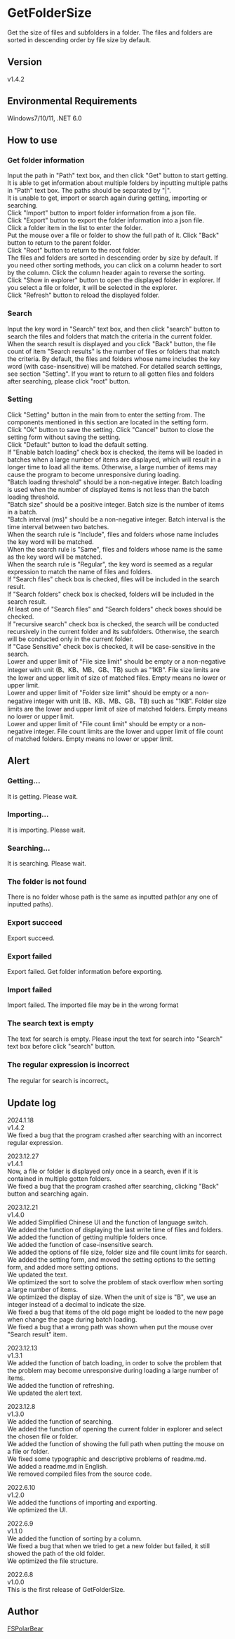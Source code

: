 # GetFolderSize
Get the size of files and subfolders in a folder. The files and folders are sorted in descending order by file size by default.

## Version
v1.4.2

## Environmental Requirements
Windows7/10/11, .NET 6.0

## How to use
### Get folder information
Input the path in "Path" text box, and then click "Get" button to start getting.<br>
It is able to get information about multiple folders by inputting multiple paths in "Path" text box. The paths should be separated by "|".<br>
It is unable to get, import or search again during getting, importing or searching.<br>
Click "Import" button to import folder information from a json file.<br>
Click "Export" button to export the folder information into a json file.<br>
Click a folder item in the list to enter the folder.<br>
Put the mouse over a file or folder to show the full path of it.
Click "Back" button to return to the parent folder.<br>
Click "Root" button to return to the root folder.<br>
The files and folders are sorted in descending order by size by default. If you need other sorting methods, you can click on a column header to sort by the column. Click the column header again to reverse the sorting.<br>
Click "Show in explorer" button to open the displayed folder in explorer. If you select a file or folder, it will be selected in the explorer.<br>
Click "Refresh" button to reload the displayed folder.<br>

### Search
Input the key word in "Search" text box, and then click "search" button to search the files and folders that match the criteria in the current folder.<br>
When the search result is displayed and you click "Back" button, the file count of item "Search results" is the number of files or folders that match the criteria.
By default, the files and folders whose name includes the key word (with case-insensitive) will be matched. For detailed search settings, see section "Setting".
If you want to return to all gotten files and folders after searching, please click "root" button.<br>

### Setting
Click "Setting" button in the main from to enter the setting from. The components mentioned in this section are located in the setting form.<br>
Click "Ok" button to save the setting. Click "Cancel" button to close the setting form without saving the setting.<br>
Click "Default" button to load the default setting.<br>
If "Enable batch loading" check box is checked, the items will be loaded in batches when a large number of items are displayed, which will result in a longer time to load all the items. Otherwise, a large number of items may cause the program to become unresponsive during loading.<br>
"Batch loading threshold" should be a non-negative integer. Batch loading is used when the number of displayed items is not less than the batch loading threshold.<br>
"Batch size" should be a positive integer. Batch size is the number of items in a batch.<br>
"Batch interval (ms)" should be a non-negative integer. Batch interval is the time interval between two batches.<br>
When the search rule is "Include", files and folders whose name includes the key word will be matched.<br>
When the search rule is "Same", files and folders whose name is the same as the key word will be matched.<br>
When the search rule is "Regular", the key word is seemed as a regular expression to match the name of files and folders.<br>
If "Search files" check box is checked, files will be included in the search result.<br>
If "Search folders" check box is checked, folders will be included in the search result.<br>
At least one of "Search files" and "Search folders" check boxes should be checked.<br>
If "recursive search" check box is checked, the search will be conducted recursively in the current folder and its subfolders. Otherwise, the search will be conducted only in the current folder.<br>
If "Case Sensitive" check box is checked, it will be case-sensitive in the search.<br>
Lower and upper limit of "File size limit" should be empty or a non-negative integer with unit (B、KB、MB、GB、TB) such as "1KB". File size limits are the lower and upper limit of size of matched files. Empty means no lower or upper limit.<br>
Lower and upper limit of "Folder size limit" should be empty or a non-negative integer with unit (B、KB、MB、GB、TB) such as "1KB". Folder size limits are the lower and upper limit of size of matched folders. Empty means no lower or upper limit.<br>
Lower and upper limit of "File count limit" should be empty or a non-negative integer. File count limits are the lower and upper limit of file count of matched folders. Empty means no lower or upper limit.<br>

## Alert
### Getting...
It is getting. Please wait.
### Importing...
It is importing. Please wait.
### Searching...
It is searching. Please wait.
### The folder is not found
There is no folder whose path is the same as inputted path(or any one of inputted paths).
### Export succeed
Export succeed.
### Export failed
Export failed. Get folder information before exporting.
### Import failed
Import failed. The imported file may be in the wrong format
### The search text is empty
The text for search is empty. Please input the text for search into "Search" text box before click "search" button.
### The regular expression is incorrect
The regular for search is incorrect。



## Update log
2024.1.18<br>
v1.4.2<br>
We fixed a bug that the program crashed after searching with an incorrect regular expression.<br>


2023.12.27<br>
v1.4.1<br>
Now, a file or folder is displayed only once in a search, even if it is contained in multiple gotten folders.<br>
We fixed a bug that the program crashed after searching, clicking "Back" button and searching again.


2023.12.21<br>
v1.4.0<br>
We added Simplified Chinese UI and the function of language switch.<br>
We added the function of displaying the last write time of files and folders.<br>
We added the function of getting multiple folders once.<br>
We added the function of case-insensitive search.<br>
We added the options of file size, folder size and file count limits for search.<br>
We added the setting form, and moved the setting options to the setting form, and added more setting options.<br>
We updated the text.<br>
We optimized the sort to solve the problem of stack overflow when sorting a large number of items.<br>
We optimized the display of size. When the unit of size is "B", we use an integer instead of a decimal to indicate the size.<br>
We fixed a bug that items of the old page might be loaded to the new page when change the page during batch loading.<br>
We fixed a bug that a wrong path was shown when put the mouse over "Search result" item.<br>


2023.12.13<br>
v1.3.1<br>
We added the function of batch loading, in order to solve the problem that the problem may become unresponsive during loading a large number of items.<br>
We added the function of refreshing.<br>
We updated the alert text.<br>


2023.12.8<br>
v1.3.0<br>
We added the function of searching.<br>
We added the function of opening the current folder in explorer and select the chosen file or folder.<br>
We added the function of showing the full path when putting the mouse on a file or folder.<br>
We fixed some typographic and descriptive problems of readme.md.<br>
We added a readme.md in English.<br>
We removed compiled files from the source code.<br>

2022.6.10<br>
v1.2.0<br>
We added the functions of importing and exporting.<br>
We optimized the UI.<br>

2022.6.9<br>
v1.1.0<br>
We added the function of sorting by a column.<br>
We fixed a bug that when we tried to get a new folder but failed, it still showed the path of the old folder.<br>
We optimized the file structure.<br>

2022.6.8<br>
v1.0.0<br>
This is the first release of GetFolderSize.<br>


## Author
[FSPolarBear](https://github.com/FSPolarBear)

